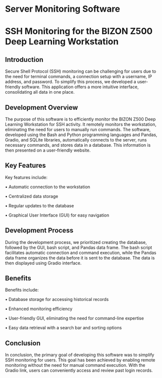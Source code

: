 # Server Monitoring Software
# SSH Monitoring for the BIZON Z500 Deep Learning Workstation
## Introduction
Secure Shell Protocol (SSH) monitoring can be challenging for users due to the need for terminal commands, a connection setup with a username, IP address, and password. To simplify this process, we developed a user-friendly software. This application offers a more intuitive interface, consolidating all data in one place.

## Development Overview
The purpose of this software is to efficiently monitor the BIZON Z500 Deep Learning Workstation for SSH activity. It remotely monitors the workstation, eliminating the need for users to manually run commands. The software, developed using the Bash and Python programming languages and Pandas, Gradio, and SQLite libraries, automatically connects to the server, runs necessary commands, and stores data in a database. This information is then presented on a user-friendly website.

## Key Features
Key features include:

• Automatic connection to the workstation

• Centralized data storage

• Regular updates to the database

• Graphical User Interface (GUI) for easy navigation

## Development Process
During the development process, we prioritized creating the database, followed by the GUI, bash script, and Pandas data frame. The bash script facilitates automatic connection and command execution, while the Pandas data frame organizes the data before it is sent to the database. The data is then displayed using Gradio interface.

## Benefits
Benefits include:

• Database storage for accessing historical records

• Enhanced monitoring efficiency

• User-friendly GUI, eliminating the need for command-line expertise

• Easy data retrieval with a search bar and sorting options

## Conclusion
In conclusion, the primary goal of developing this software was to simplify SSH monitoring for users. This goal has been achieved by enabling remote monitoring without the need for manual command execution. With the Gradio link, users can conveniently access and review past login records.

